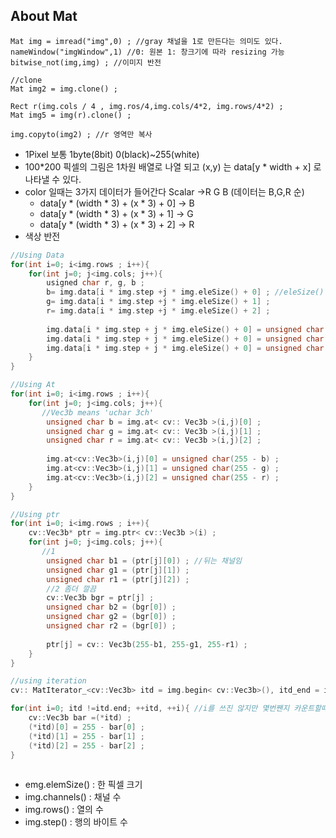 ## About Mat

```
Mat img = imread("img",0) ; //gray 채널을 1로 만든다는 의미도 있다.
nameWindow("imgWindow",1) //0: 원본 1: 창크기에 따라 resizing 가능
bitwise_not(img,img) ; //이미지 반전

//clone
Mat img2 = img.clone() ;

Rect r(img.cols / 4 , img.ros/4,img.cols/4*2, img.rows/4*2) ;
Mat img5 = img(r).clone() ;

img.copyto(img2) ; //r 영역만 복사
```

* 1Pixel 보통 1byte(8bit) 0(black)~255(white)
* 100*200 픽셀의 그림은 1차원 배열로 나열 되고 (x,y) 는 data[y * width + x] 로 나타낼 수 있다.
* color 일때는 3가지 데이터가 들어간다 Scalar ->R G B  (데이터는 B,G,R 순)
  * data[y * (width * 3) + (x * 3) + 0] -> B
  * data[y * (width * 3) + (x * 3) + 1] -> G  
  * data[y * (width * 3) + (x * 3) + 2] -> R
* 색상 반전

``` c
//Using Data
for(int i=0; i<img.rows ; i++){
    for(int j=0; j<img.cols; j++){
        usigned char r, g, b ;
        b= img.data[i * img.step +j * img.eleSize() + 0] ; //eleSize() 1pixel의 실제 사이즈
        g= img.data[i * img.step +j * img.eleSize() + 1] ;
        r= img.data[i * img.step +j * img.eleSize() + 2] ;
        
        img.data[i * img.step + j * img.eleSize() + 0] = unsigned char(255 -b) ;
        img.data[i * img.step + j * img.eleSize() + 0] = unsigned char(255 -g) ;
        img.data[i * img.step + j * img.eleSize() + 0] = unsigned char(255 -r) ;
    }
}

//Using At
for(int i=0; i<img.rows ; i++){
    for(int j=0; j<img.cols; j++){
       //Vec3b means 'uchar 3ch'
        unsigned char b = img.at< cv:: Vec3b >(i,j)[0] ;
        unsigned char g = img.at< cv:: Vec3b >(i,j)[1] ;
        unsigned char r = img.at< cv:: Vec3b >(i,j)[2] ;
        
        img.at<cv::Vec3b>(i,j)[0] = unsigned char(255 - b) ;
        img.at<cv::Vec3b>(i,j)[1] = unsigned char(255 - g) ;
        img.at<cv::Vec3b>(i,j)[2] = unsigned char(255 - r) ;
    }
}

//Using ptr
for(int i=0; i<img.rows ; i++){
    cv::Vec3b* ptr = img.ptr< cv::Vec3b >(i) ;
    for(int j=0; j<img.cols; j++){
       //1
        unsigned char b1 = (ptr[j][0]) ; //뒤는 채널임
        unsigned char g1 = (ptr[j][1]) ;
        unsigned char r1 = (ptr[j][2]) ;
        //2 좀더 깔끔
        cv::Vec3b bgr = ptr[j] ;
        unsigned char b2 = (bgr[0]) ;
        unsigned char g2 = (bgr[0]) ;
        unsigned char r2 = (bgr[0]) ;
        
        ptr[j] = cv:: Vec3b(255-b1, 255-g1, 255-r1) ;
    }
}

//using iteration
cv:: MatIterator_<cv::Vec3b> itd = img.begin< cv::Vec3b>(), itd_end = img.end<cv::Vec3b>() ;

for(int i=0; itd !=itd.end; ++itd, ++i){ //i를 쓰진 않지만 몇번짼지 카운트할때 사용
    cv::Vec3b bar =(*itd) ;
    (*itd)[0] = 255 - bar[0] ;
    (*itd)[1] = 255 - bar[1] ;
    (*itd)[2] = 255 - bar[2] ;
}
    
```

* emg.elemSize() : 한 픽셀 크기
* img.channels() : 채널 수
* img.rows() : 열의 수
* img.step() : 행의 바이트 수